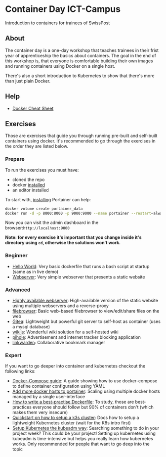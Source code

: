 # Container Day ICT-Campus

Introduction to containers for trainees of SwissPost

## About

The container day is a one-day workshop that teaches trainees in their frist year of apprenticeship the basics about containers. The goal in the end of this workshop is, that everyone is comfortable building their own images and running containers using Docker on a single host.

There's also a short introduction to Kubernetes to show that there's more than just plain Docker.

## Help

- [Docker Cheat Sheet](https://dockerlabs.collabnix.com/docker/cheatsheet/)

## Exercises

Those are exercises that guide you through running pre-built and self-built containers using docker. It's recommended to go through the exercises in the order they are listed below.

### Prepare

To run the exercises you must have:

- cloned the repo
- docker [installed](https://docs.docker.com/engine/install/ubuntu/)
- an editor installed

To start with, [installing](https://docs.portainer.io/start/install-ce/server/docker/linux) Portainer can help:
```bash
docker volume create portainer_data 
docker run -d -p 8000:8000 -p 9000:9000 --name portainer --restart=always -v /var/run/docker.sock:/var/run/docker.sock -v portainer_data:/data portainer/portainer-ce:latest
```

Now you can visit the admin dashboard in the browser:`http://localhost:9000`

**Note: for every exercise it's important that you change inside it's directory using `cd`, otherwise the solutions won't work.**

### Beginner

- [Hello World](./beginner/helloworld): Very basic dockerfile that runs a bash script at startup (same as in live demo)
- [Webserver](./beginner/webserver): Very simple webserver that presents a static website

### Advanced

- [Highly available webserver](./advanced/webserver-ha): High-available version of the static website using multiple webservers and a reverse-proxy
- [filebrowser](./advanced/filebrowser/): Basic web-based filebrowser to view/edit/share files on the web
- [Gitea](./advanced/gitea): Lightweight but powerful git server to self-host as container (uses a mysql database)
- [wikijs](./advanced/wikijs/): Wonderful wiki solution for a self-hosted wiki
- [pihole](./advanced/pihole/): Advertisement and internet tracker blocking application
- [linkwarden](./advanced/linkwarden/): Collaborative bookmark manager

### Expert

If you want to go deeper into container and kubernetes checkout the following links:

- [Docker-Compose guide](https://gabrieltanner.org/blog/docker-compose/): A guide showing how to use docker-compose to define container configuration using YAML
- [Add more docker hosts to portainer](https://markontech.com/devops/add-a-remote-docker-host-in-portainer/): Scaling using multiple docker hosts managed by a single user-interface
- [How to write a best-practise Dockerfile](https://sysdig.com/blog/dockerfile-best-practices/): To study, those are best-practices everyone should follow but 90% of containers don't (which makes them very insecure)
- [Quickstart on how to setup a k3s cluster](https://docs.k3s.io/quick-start): Docs how to setup a lightweight Kubernetes cluster (wait for the K8s intro first)
- [Setup Kubernetes the kubeadm way](https://technat.ch/posts/k8s_kubeadm/): Searching something to do in your project week? This could be your project! Setting up kubernetes using kubeadm is time-intensive but helps you really learn how kubernetes works. Only recommended for people that want to go deep into the topic
